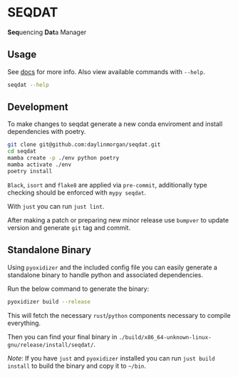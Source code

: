 # SEQDAT

**Seq**uencing **Dat**a Manager

## Usage

See [docs](docs/usage.md) for more info. Also view available commands with `--help`.

```bash
seqdat --help
```

## Development

To make changes to seqdat generate a new conda enviroment and install dependencies with poetry.

```bash
git clone git@github.com:daylinmorgan/seqdat.git
cd seqdat
mamba create -p ./env python poetry
mamba activate ./env
poetry install
```

`Black`, `isort` and `flake8` are applied via `pre-commit`, additionally type checking should be enforced with `mypy seqdat`.

With `just` you can run `just lint`.

After making a patch or preparing new minor release use `bumpver` to update version and generate `git` tag and commit.

## Standalone Binary

Using `pyoxidizer` and the included config file you can easily generate a standalone binary to handle python and associated dependencies.

Run the below command to generate the binary:
```bash
pyoxidizer build --release
```

This will fetch the necessary `rust`/`python` components necessary to compile everything.

Then you can find your final binary in `./build/x86_64-unknown-linux-gnu/release/install/seqdat/`.

*Note*: If you have `just` and `pyoxidizer` installed you can run `just build install` to build the binary and copy it to `~/bin`.
